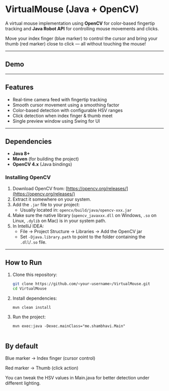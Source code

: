 # VirtualMouse (Java + OpenCV)

A virtual mouse implementation using **OpenCV** for color-based fingertip tracking and **Java Robot API** for controlling mouse movements and clicks.

Move your index finger (blue marker) to control the cursor and bring your thumb (red marker) close to click — all without touching the mouse! 

---

## Demo

---

##  Features
- Real-time camera feed with fingertip tracking
- Smooth cursor movement using a smoothing factor
- Color-based detection with configurable HSV ranges
- Click detection when index finger & thumb meet
- Single preview window using Swing for UI

---

##  Dependencies
- **Java 8+**
- **Maven** (for building the project)
- **OpenCV 4.x** (Java bindings)

### Installing OpenCV
1. Download OpenCV from: [https://opencv.org/releases/](https://opencv.org/releases/)  
2. Extract it somewhere on your system.
3. Add the `.jar` file to your project:
   - Usually located in: `opencv/build/java/opencv-xxx.jar`
4. Make sure the native library (`opencv_javaxxx.dll` on Windows, `.so` on Linux, `.dylib` on Mac) is in your system path.
5. In IntelliJ IDEA:
   - File → Project Structure → Libraries → Add the OpenCV jar
   - Set `-Djava.library.path` to point to the folder containing the `.dll`/`.so` file.

---

##  How to Run
1. Clone this repository:
   ```bash
   git clone https://github.com/<your-username>/VirtualMouse.git
   cd VirtualMouse
2. Install dependencies:
   ```
   mvn clean install
4. Run the project:
   ```
   mvn exec:java -Dexec.mainClass="me.shambhavi.Main"

   
## By default

Blue marker → Index finger (cursor control)

Red marker → Thumb (click action)

You can tweak the HSV values in Main.java for better detection under different lighting.


